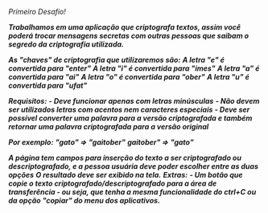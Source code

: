 *Primeiro Desafio!*

***Trabalhamos em uma aplicação que criptografa textos, assim você poderá trocar mensagens secretas com outras pessoas que saibam o segredo da criptografia utilizada.***

***As "chaves" de criptografia que utilizaremos são:***
***A letra "e" é convertida para "enter"***
***A letra "i" é convertida para "imes"***
***A letra "a" é convertida para "ai"***
***A letra "o" é convertida para "ober"***
***A letra "u" é convertida para "ufat"***

***Requisitos:***
***- Deve funcionar apenas com letras minúsculas***
***- Não devem ser utilizados letras com acentos nem caracteres especiais***
***- Deve ser possível converter uma palavra para a versão criptografada e também retornar uma palavra criptografada para a versão original***

***Por exemplo:***
***"gato" => "gaitober"***
***gaitober" => "gato"***

***A página tem campos para inserção do texto a ser criptografado ou descriptografado, e a pessoa usuária deve poder escolher entre as duas opções***
***O resultado deve ser exibido na tela.***
***Extras:***
***- Um botão que copie o texto criptografado/descriptografado para a área de transferência - ou seja, que tenha a mesma funcionalidade do ctrl+C ou da opção "copiar" do menu dos aplicativos.***
